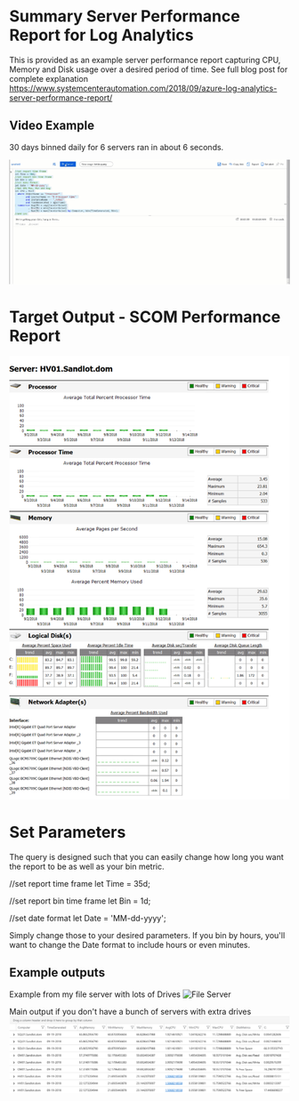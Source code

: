 # Summary Server Performance Report for Log Analytics

This is provided as an example server performance report capturing CPU, Memory and Disk usage over a desired period of time. See full blog post for complete explanation https://www.systemcenterautomation.com/2018/09/azure-log-analytics-server-performance-report/

## Video Example
30 days binned daily for 6 servers ran in about 6 seconds.

![gif output](images/2018-09-19_15-03-57.gif)

# Target Output - SCOM Performance Report
![SCOM Target](images/2018-09-14_13-35-49.png)

# Set Parameters
The query is designed such that you can easily change how long you want the report to be as well as your bin metric.

//set report time frame
let Time = 35d;
 
//set report bin time frame
let Bin = 1d;
 
//set date format
let Date = 'MM-dd-yyyy';

Simply change those to your desired parameters. If you bin by hours, you'll want to change the Date format to include hours or even minutes. 

## Example outputs

Example from my file server with lots of Drives
![File Server](images/2018-09-18_13-56-05.png)

Main output if you don't have a bunch of servers with extra drives
![File Server](images/2018-09-19_15-13-18.png)

